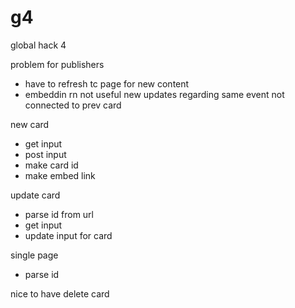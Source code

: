 # g4
global hack 4

problem for publishers
- have to refresh tc page for new content
- embeddin rn not useful new updates regarding same event not connected to prev card

new card
- get input
- post input
- make card id
- make embed link

update card
- parse id from url
- get input
- update input for card

single page
- parse id

nice to have
delete card
